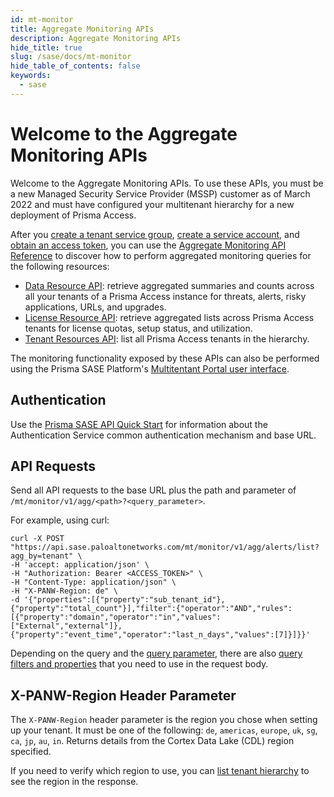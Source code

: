 ```yaml
---
id: mt-monitor
title: Aggregate Monitoring APIs
description: Aggregate Monitoring APIs
hide_title: true
slug: /sase/docs/mt-monitor
hide_table_of_contents: false
keywords:
  - sase
---
```


# Welcome to the Aggregate Monitoring APIs

Welcome to the Aggregate Monitoring APIs. To use these APIs, you must be a new Managed
Security Service Provider (MSSP) customer as of March 2022 and must have configured your multitenant
hierarchy for a new deployment of Prisma Access.

After you [create a tenant service group](/sase/docs/tenant-service-groups),
[create a service account](/sase/docs/service-accounts),
and [obtain an access token](/sase/docs/access-tokens),
you can use the [Aggregate Monitoring API Reference](/sase/api/mt-monitor) to discover how to
perform aggregated monitoring queries for the following resources:

- [Data Resource API](/category/sase/api/mt-monitor/data-resources/): retrieve aggregated summaries and counts
  across all your tenants of a Prisma Access instance for threats, alerts, risky applications, URLs,
  and upgrades.
- [License Resource API](/category/sase/api/mt-monitor/license-resources/): retrieve aggregated lists across
  Prisma Access tenants for license quotas, setup status, and utilization.
- [Tenant Resources API](/category/sase/api/mt-monitor/tenant-resources/): list all Prisma Access tenants in
  the hierarchy.

The monitoring functionality exposed by these APIs can also be performed using the Prisma SASE Platform's 
[Multitentant Portal user interface](https://docs.paloaltonetworks.com/sase/prisma-sase-multitenant-platform/monitor-tenants).

## Authentication

Use the [Prisma SASE API Quick Start](/sase/docs/getstarted) for information about the Authentication Service
common authentication mechanism and base URL.

## API Requests

Send all API requests to the base URL plus the path and parameter of
`/mt/monitor/v1/agg/<path>?<query_parameter>`.

For example, using curl:

    curl -X POST "https://api.sase.paloaltonetworks.com/mt/monitor/v1/agg/alerts/list?agg_by=tenant" \
    -H 'accept: application/json' \
    -H "Authorization: Bearer <ACCESS_TOKEN>" \
    -H "Content-Type: application/json" \
    -H "X-PANW-Region: de" \
    -d '{"properties":[{"property":"sub_tenant_id"},{"property":"total_count"}],"filter":{"operator":"AND","rules":[{"property":"domain","operator":"in","values":["External","external"]},{"property":"event_time","operator":"last_n_days","values":[7]}]}}'

Depending on the query and the [query parameter](/sase/docs/parameters), there are also [query
filters and properties](/sase/docs/filters) that you need to use in the request body.

## X-PANW-Region Header Parameter

The `X-PANW-Region` header parameter is the region you chose when setting up your tenant. It must be one of the following: `de`, `americas`, `europe`, `uk`, `sg`, `ca`, `jp`, `au`, `in`. Returns details from the Cortex Data Lake (CDL) region specified.

If you need to verify which region to use, you can [list tenant hierarchy](/sase/api/mt-monitor/get-mt-monitor-v-1-agg-custom-tenant-hierarchy) to see the region in the response.
